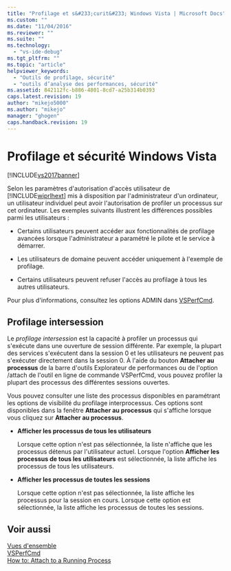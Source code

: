 ```yaml
---
title: "Profilage et s&#233;curit&#233; Windows Vista | Microsoft Docs"
ms.custom: ""
ms.date: "11/04/2016"
ms.reviewer: ""
ms.suite: ""
ms.technology: 
  - "vs-ide-debug"
ms.tgt_pltfrm: ""
ms.topic: "article"
helpviewer_keywords: 
  - "Outils de profilage, sécurité"
  - "outils d’analyse des performances, sécurité"
ms.assetid: 842112fc-b886-4801-8cd7-a25b314b0393
caps.latest.revision: 19
author: "mikejo5000"
ms.author: "mikejo"
manager: "ghogen"
caps.handback.revision: 19
---
```

# Profilage et s&#233;curit&#233; Windows Vista
[!INCLUDE[vs2017banner](../code-quality/includes/vs2017banner.md)]

Selon les paramètres d'autorisation d'accès utilisateur de [!INCLUDE[wiprlhext](../misc/includes/wiprlhext_md.md)] mis à disposition par l'administrateur d'un ordinateur, un utilisateur individuel peut avoir l'autorisation de profiler un processus sur cet ordinateur.  Les exemples suivants illustrent les différences possibles parmi les utilisateurs :  
  
-   Certains utilisateurs peuvent accéder aux fonctionnalités de profilage avancées lorsque l'administrateur a paramétré le pilote et le service à démarrer.  
  
-   Les utilisateurs de domaine peuvent accéder uniquement à l'exemple de profilage.  
  
-   Certains utilisateurs peuvent refuser l'accès au profilage à tous les autres utilisateurs.  
  
 Pour plus d'informations, consultez les options ADMIN dans [VSPerfCmd](../profiling/vsperfcmd.md).  
  
## Profilage intersession  
 Le *profilage intersession* est la capacité à profiler un processus qui s'exécute dans une ouverture de session différente.  Par exemple, la plupart des services s'exécutent dans la session 0 et les utilisateurs ne peuvent pas s'exécuter directement dans la session 0.  À l'aide du bouton **Attacher au processus** de la barre d'outils Explorateur de performances ou de l'option \/attach de l'outil en ligne de commande VSPerfCmd, vous pouvez profiler la plupart des processus des différentes sessions ouvertes.  
  
 Vous pouvez consulter une liste des processus disponibles en paramétrant les options de visibilité du profilage interprocessus.  Ces options sont disponibles dans la fenêtre **Attacher au processus** qui s'affiche lorsque vous cliquez sur **Attacher au processus**.  
  
-   **Afficher les processus de tous les utilisateurs**  
  
     Lorsque cette option n'est pas sélectionnée, la liste n'affiche que les processus détenus par l'utilisateur actuel.  Lorsque l'option **Afficher les processus de tous les utilisateurs** est sélectionnée, la liste affiche les processus de tous les utilisateurs.  
  
-   **Afficher les processus de toutes les sessions**  
  
     Lorsque cette option n'est pas sélectionnée, la liste affiche les processus pour la session en cours.  Lorsque cette option est sélectionnée, la liste affiche les processus de toutes les sessions.  
  
## Voir aussi  
 [Vues d'ensemble](../profiling/overviews-performance-tools.md)   
 [VSPerfCmd](../profiling/vsperfcmd.md)   
 [How to: Attach to a Running Process](http://msdn.microsoft.com/fr-fr/636d0a52-4bfd-48d2-89ad-d7b9ca4dc4f4)